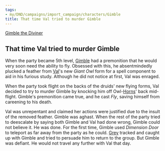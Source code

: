 ```yaml
---
tags:
- my/DND/campaigns/import_campaign/characters/Gimble
title: That time Val tried to murder Gimble
---
```



[Gimble the Diviner](/dnd/characters/gimble-the-diviner/)

## That time Val tried to murder Gimble

When the party became 5th level, [Gimble](/dnd/characters/gimble-the-diviner/) had a premonition that he would very soon need the ability to fly. Obsessed with this, he absentmindedly plucked a feather from [Val](/dnd/characters/val/)'s new *Giant Owl* form for a spell component to aid in his furious study. Although he did not notice at first, Val was enraged.

When the party took flight on the backs of the druids' new flying forms, Val decided to try to murder Gimble by knocking him off Owl-[Horns](/dnd/characters/horns/)' back mid-flight. Gimble's premonition came true, and he cast *Fly*, saving himself from careening to his death.

Val was unrepentant and claimed her actions were justified due to the insult of the removed feather. Gimble was aghast. When the rest of the party tried to deescalate by saying both Gimble and Val had done wrong, Gimble could not believe it. He was done. For the first time, Gimble used *Dimension Door* to teleport as far away from the party as he could. [Grey](/dnd/characters/haeltin-var-astora/) tracked and caught up with Gimble and tried to persuade him to return to the group. But Gimble was defiant. He would not travel any further with Val that day.
